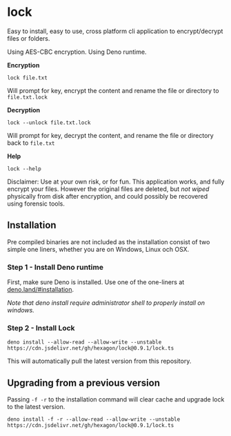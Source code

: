 # lock

Easy to install, easy to use, cross platform cli application to encrypt/decrypt
files or folders.

Using AES-CBC encryption. Using Deno runtime.

**Encryption**

`lock file.txt`

Will prompt for key, encrypt the content and rename the file or directory to
`file.txt.lock`

**Decryption**

`lock --unlock file.txt.lock`

Will prompt for key, decrypt the content, and rename the file or directory back
to `file.txt`

**Help**

`lock --help`

Disclaimer: Use at your own risk, or for fun. This application works, and fully
encrypt your files. However the original files are deleted, but _not wiped_
physically from disk after encryption, and could possibly be recovered using
forensic tools.

## Installation

Pre compiled binaries are not included as the installation consist of two simple
one liners, whether you are on Windows, Linux och OSX.

### Step 1 - Install Deno runtime

First, make sure Deno is installed. Use one of the one-liners at
[deno.land/#installation](https://deno.land/#installation).

_Note that deno install require administrator shell to properly install on
windows._

### Step 2 - Install Lock

`deno install --allow-read --allow-write --unstable https://cdn.jsdelivr.net/gh/hexagon/lock@0.9.1/lock.ts`

This will automatically pull the latest version from this repository.

## Upgrading from a previous version

Passing `-f -r` to the installation command will clear cache and upgrade lock to
the latest version.

`deno install -f -r --allow-read --allow-write --unstable https://cdn.jsdelivr.net/gh/hexagon/lock@0.9.1/lock.ts`
